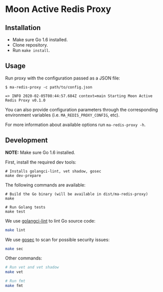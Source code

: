 # Moon Active Redis Proxy

## Installation

- Make sure Go 1.6 installed.
- Clone repository.
- Run `make install`.

## Usage

Run proxy with the configuration passed as a JSON file:

```shell
$ ma-redis-proxy -c path/to/config.json

=> INFO 2020-02-05T08:44:57.684Z context=main Starting Moon Active Redis Proxy v0.1.0
```

You can also provide configuration parameters through the corresponding environment variables (i.e. `MA_REDIS_PROXY_CONFIG`, etc).

For more information about available options run `ma-redis-proxy -h`.

## Development

**NOTE:** Make sure Go 1.6 installed.

First, install the required dev tools:

```shell
# Installs golangci-lint, vet shadow, gosec
make dev-prepare
```

The following commands are available:

```shell
# Build the Go binary (will be available in dist/ma-redis-proxy)
make

# Run Golang tests
make test
```

We use [golangci-lint](https://golangci-lint.run) to lint Go source code:

```sh
make lint
```

We use [gosec](https://github.com/securego/gosec) to scan for possible security issues:

```sh
make sec
```

Other commands:

```sh
# Run vet and vet shadow
make vet

# Run fmt
make fmt
```
